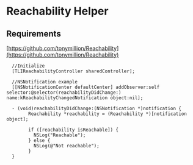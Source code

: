 # Reachability Helper

## Requirements

[https://github.com/tonymillion/Reachability](https://github.com/tonymillion/Reachability)

      //Initialize
      [TLIReachabilityController sharedController];

      //NSNotification example
      [[NSNotificationCenter defaultCenter] addObserver:self selector:@selector(reachabilityDidChange:) name:kReachabilityChangedNotification object:nil];

      - (void)reachabilityDidChange:(NSNotification *)notification {
            Reachability *reachability = (Reachability *)[notification object];

            if ([reachability isReachable]) {
              NSLog("Reachable");
            } else {
              NSLog(@"Not reachable");
            }
      }
